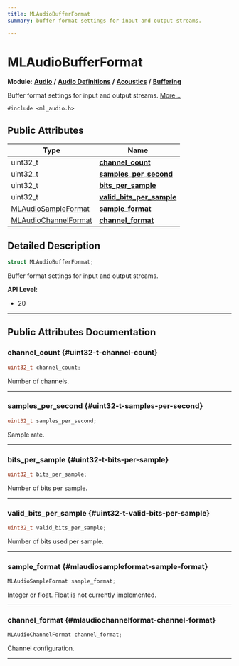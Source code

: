 ```yaml
---
title: MLAudioBufferFormat
summary: buffer format settings for input and output streams. 

---
```


# MLAudioBufferFormat

**Module:** **[Audio](/api-ref/api/Modules/group___audio/group___audio.md)** **/** **[Audio Definitions](/api-ref/api/Modules/group___audio/group___audio_defs/group___audio_defs.md)** **/** **[Acoustics](/api-ref/api/Modules/group___audio/group___audio_defs/group___def_acoustics/group___def_acoustics.md)** **/** **[Buffering](/api-ref/api/Modules/group___audio/group___audio_defs/group___def_acoustics/group___def_buffering.md)**



Buffer format settings for input and output streams.  [More...](#detailed-description)


`#include <ml_audio.h>`

## Public Attributes

| Type           | Name           |
| -------------- | -------------- |
| uint32_t | **[channel_count](/api-ref/api/Modules/group___audio/group___audio_defs/group___audio_defs.md#uint32-t-channel-count)**  |
| uint32_t | **[samples_per_second](/api-ref/api/Modules/group___audio/group___audio_defs/group___audio_defs.md#uint32-t-samples-per-second)**  |
| uint32_t | **[bits_per_sample](/api-ref/api/Modules/group___audio/group___audio_defs/group___audio_defs.md#uint32-t-bits-per-sample)**  |
| uint32_t | **[valid_bits_per_sample](/api-ref/api/Modules/group___audio/group___audio_defs/group___audio_defs.md#uint32-t-valid-bits-per-sample)**  |
| [MLAudioSampleFormat](/api-ref/api/Modules/group___audio/group___audio_defs/group___def_acoustics/group___def_buffering.md#enums-mlaudiosampleformat) | **[sample_format](/api-ref/api/Modules/group___audio/group___audio_defs/group___audio_defs.md#mlaudiosampleformat-sample-format)**  |
| [MLAudioChannelFormat](/api-ref/api/Modules/group___audio/group___audio_defs/group___def_acoustics/group___def_buffering.md#enums-mlaudiochannelformat) | **[channel_format](/api-ref/api/Modules/group___audio/group___audio_defs/group___audio_defs.md#mlaudiochannelformat-channel-format)**  |

## Detailed Description

```cpp
struct MLAudioBufferFormat;
```

Buffer format settings for input and output streams. 




**API Level:**
  * 20




-----------
## Public Attributes Documentation

### channel_count {#uint32-t-channel-count}

```cpp
uint32_t channel_count;
```


Number of channels. 





-----------

### samples_per_second {#uint32-t-samples-per-second}

```cpp
uint32_t samples_per_second;
```


Sample rate. 





-----------

### bits_per_sample {#uint32-t-bits-per-sample}

```cpp
uint32_t bits_per_sample;
```


Number of bits per sample. 





-----------

### valid_bits_per_sample {#uint32-t-valid-bits-per-sample}

```cpp
uint32_t valid_bits_per_sample;
```


Number of bits used per sample. 





-----------

### sample_format {#mlaudiosampleformat-sample-format}

```cpp
MLAudioSampleFormat sample_format;
```


Integer or float. Float is not currently implemented. 





-----------

### channel_format {#mlaudiochannelformat-channel-format}

```cpp
MLAudioChannelFormat channel_format;
```


Channel configuration. 





-----------

